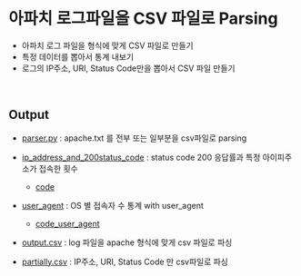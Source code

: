 # 아파치 로그파일을 CSV 파일로 Parsing

- 아파치 로그 파일을 형식에 맞게 CSV 파일로 만들기
- 특정 데이터를 뽑아서 통계 내보기
- 로그의 IP주소, URI, Status Code만을 뽑아서 CSV 파일 만들기

<br>

## Output

- [parser.py](https://github.com/kdh92417/TIL/blob/master/algorithm/try_implementing_with_python/parsing_log/parser.py) : apache.txt 를 전부 또는 일부분을 csv파일로 parsing
- [ip_address_and_200status_code](https://github.com/kdh92417/TIL/blob/master/algorithm/try_implementing_with_python/parsing_log/ip_address_and_200status_code.png) : status code 200 응답률과 특정 아이피주소가 접속한 횟수
  - [code](https://github.com/kdh92417/TIL/blob/master/algorithm/try_implementing_with_python/parsing_log/solve.py)
- [user_agent](https://github.com/kdh92417/TIL/blob/master/algorithm/try_implementing_with_python/parsing_log/user_agent_statistics.png) : OS 별 접속자 수 통계 with user_agent

  - [code_user_agent](hhttps://github.com/kdh92417/TIL/blob/master/algorithm/try_implementing_with_python/parsing_log/user_agent.py)

- [output.csv](https://github.com/kdh92417/TIL/blob/master/algorithm/try_implementing_with_python/parsing_log/output.csv) : log 파일을 apache 형식에 맞게 csv 파일로 파싱
- [partially.csv](https://github.com/kdh92417/TIL/blob/master/algorithm/try_implementing_with_python/parsing_log/partially.csv) : IP주소, URI, Status Code 만 csv파일로 파싱
